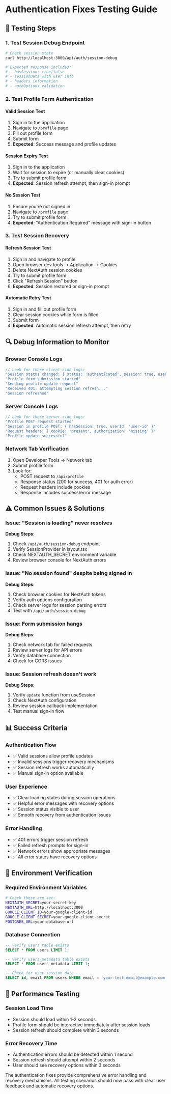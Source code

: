 # Authentication Fixes Testing Guide

## 🧪 **Testing Steps**

### **1. Test Session Debug Endpoint**
```bash
# Check session state
curl http://localhost:3000/api/auth/session-debug

# Expected response includes:
# - hasSession: true/false
# - sessionData with user info
# - headers information
# - authOptions validation
```

### **2. Test Profile Form Authentication**

#### **Valid Session Test**
1. Sign in to the application
2. Navigate to `/profile` page
3. Fill out profile form
4. Submit form
5. **Expected**: Success message and profile updates

#### **Session Expiry Test**
1. Sign in to the application
2. Wait for session to expire (or manually clear cookies)
3. Try to submit profile form
4. **Expected**: Session refresh attempt, then sign-in prompt

#### **No Session Test**
1. Ensure you're not signed in
2. Navigate to `/profile` page
3. Try to submit profile form
4. **Expected**: "Authentication Required" message with sign-in button

### **3. Test Session Recovery**

#### **Refresh Session Test**
1. Sign in and navigate to profile
2. Open browser dev tools → Application → Cookies
3. Delete NextAuth session cookies
4. Try to submit profile form
5. Click "Refresh Session" button
6. **Expected**: Session restored or sign-in prompt

#### **Automatic Retry Test**
1. Sign in and fill out profile form
2. Clear session cookies while form is filled
3. Submit form
4. **Expected**: Automatic session refresh attempt, then retry

## 🔍 **Debug Information to Monitor**

### **Browser Console Logs**
```javascript
// Look for these client-side logs:
"Session status changed: { status: 'authenticated', session: true, userId: 'user-id' }"
"Profile form submission started"
"Sending profile update request"
"Received 401, attempting session refresh..."
"Session refreshed"
```

### **Server Console Logs**
```javascript
// Look for these server-side logs:
"Profile POST request started"
"Session in profile POST: { hasSession: true, userId: 'user-id' }"
"Request headers: { cookie: 'present', authorization: 'missing' }"
"Profile update successful"
```

### **Network Tab Verification**
1. Open Developer Tools → Network tab
2. Submit profile form
3. Look for:
   - POST request to `/api/profile`
   - Response status (200 for success, 401 for auth error)
   - Request headers include cookies
   - Response includes success/error message

## ⚠️ **Common Issues & Solutions**

### **Issue**: "Session is loading" never resolves
**Debug Steps**:
1. Check `/api/auth/session-debug` endpoint
2. Verify SessionProvider in layout.tsx
3. Check NEXTAUTH_SECRET environment variable
4. Review browser console for NextAuth errors

### **Issue**: "No session found" despite being signed in
**Debug Steps**:
1. Check browser cookies for NextAuth tokens
2. Verify auth options configuration
3. Check server logs for session parsing errors
4. Test with `/api/auth/session-debug`

### **Issue**: Form submission hangs
**Debug Steps**:
1. Check network tab for failed requests
2. Review server logs for API errors
3. Verify database connection
4. Check for CORS issues

### **Issue**: Session refresh doesn't work
**Debug Steps**:
1. Verify `update` function from useSession
2. Check NextAuth configuration
3. Review session callback implementation
4. Test manual sign-in flow

## 📊 **Success Criteria**

### **Authentication Flow**
- ✅ Valid sessions allow profile updates
- ✅ Invalid sessions trigger recovery mechanisms
- ✅ Session refresh works automatically
- ✅ Manual sign-in option available

### **User Experience**
- ✅ Clear loading states during session operations
- ✅ Helpful error messages with recovery options
- ✅ Session status visible to user
- ✅ Smooth recovery from authentication issues

### **Error Handling**
- ✅ 401 errors trigger session refresh
- ✅ Failed refresh prompts for sign-in
- ✅ Network errors show appropriate messages
- ✅ All error states have recovery options

## 🔧 **Environment Verification**

### **Required Environment Variables**
```bash
# Check these are set:
NEXTAUTH_SECRET=your-secret-key
NEXTAUTH_URL=http://localhost:3000
GOOGLE_CLIENT_ID=your-google-client-id
GOOGLE_CLIENT_SECRET=your-google-client-secret
POSTGRES_URL=your-database-url
```

### **Database Connection**
```sql
-- Verify users table exists
SELECT * FROM users LIMIT 1;

-- Verify users_metadata table exists
SELECT * FROM users_metadata LIMIT 1;

-- Check for user session data
SELECT id, email FROM users WHERE email = 'your-test-email@example.com';
```

## 🚀 **Performance Testing**

### **Session Load Time**
- Session should load within 1-2 seconds
- Profile form should be interactive immediately after session loads
- Session refresh should complete within 3 seconds

### **Error Recovery Time**
- Authentication errors should be detected within 1 second
- Session refresh should attempt within 2 seconds
- User should see recovery options within 3 seconds

The authentication fixes provide comprehensive error handling and recovery mechanisms. All testing scenarios should now pass with clear user feedback and automatic recovery options.
